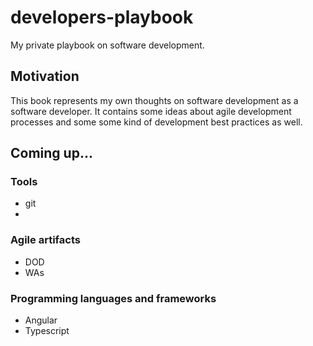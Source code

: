 # developers-playbook
My private playbook on software development.

## Motivation

This book represents my own thoughts on software development as a software developer.
It contains some ideas about agile development processes and some some kind of development best practices as well.

## Coming up...

### Tools
- git
- 

### Agile artifacts
- DOD
- WAs

### Programming languages and frameworks
- Angular
- Typescript
